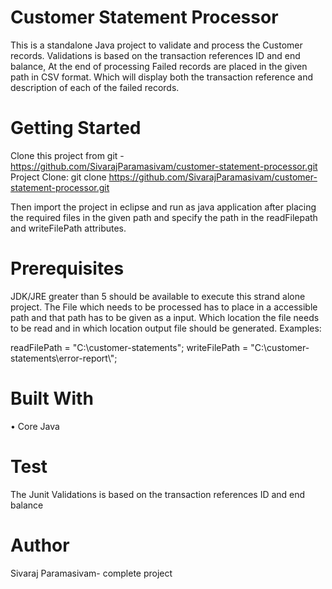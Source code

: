 # Customer Statement Processor
This is a standalone Java project to validate and process the Customer records.
Validations is based on the transaction references ID and end balance, At the end of processing Failed records are placed in the given path in CSV format.
Which will display both the transaction reference and description of each of the failed records.

# Getting Started

  Clone this project from  git - https://github.com/SivarajParamasivam/customer-statement-processor.git
  Project Clone:
  git clone https://github.com/SivarajParamasivam/customer-statement-processor.git

  Then import the project in eclipse and run as java application after placing the required files in the given path and specify the path in the readFilepath and writeFilePath attributes.

# Prerequisites

  JDK/JRE greater than 5 should be available to execute this strand alone project.
  The File which needs to be processed has to place  in a accessible path and that path has to be given as a input.
  Which location the file needs to be read and in which location output file should be generated.
  Examples:

  readFilePath = "C:\\customer-statements";
  writeFilePath = "C:\\customer-statements\\error-report\\";

# Built With
  •	Core Java
# Test
   The Junit Validations is based on the transaction references ID and end balance 
   
# Author
  Sivaraj Paramasivam- complete project  


